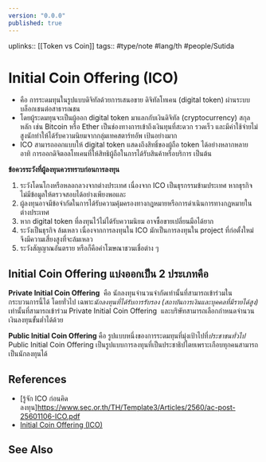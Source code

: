 ```yaml
---
version: "0.0.0"
published: true
---
```

uplinks:: [[Token vs Coin]]
tags:: #type/note #lang/th #people/Sutida

# Initial Coin Offering (ICO)
- คือ การระดมทุนในรูปแบบดิจิทัลด้วยการเสนอขาย ดิจิทัลโทเคน (digital token) ผ่านระบบบล็อกเชนต่อสาธารณชน 
- โดยผู้ระดมทุนจะเป็นผู้ออก digital token มาแลกกับเงินดิจิทัล (cryptocurrency) สกุลหลัก เช่น Bitcoin หรือ Ether เป็นช่องทางการเข้าถึงเงินทุนที่สะดวก รวดเร็ว และมีค่าใช้จ่ายไม่สูงนักทำให้ได้รับความนิยมจากกลุ่มเทคสตาร์ทอัพ เป้นอย่างมาก
- ICO สามารถออกแบบให้ digital token แสดงถึงสิทธิ์ของผู้ถือ token ได้อย่างหลากหลาย อาทิ การออกดิจิตอลโทเคนที่ให้สิทธิผู้ถือในการได้รับสินค้าหรือบริการ เป็นต้น

**ข้อควรระวังที่ผู้ลงทุนควรทราบก่อนการลงทุน**
1. ระวังโดนโกงหรือหลอกลวงจากต่างประเทศ เนื่องจาก ICO เป็นธุรกรรมข้ามประเทศ หากธุรกิจไม่มีข้อมูลให้ตรวจสอบได้อย่างเพียงพอและ
2. ผู้ลงทุนอาจมีข้อจำกัดในการได้รับความคุ้มครองทางกฎหมายหรือการดำเนินการทางกฎหมายใน ต่างประเทศ
3. หาก digital token ที่ลงทุนไว้ไม่ได้รับความนิยม อาจซื้อขายเปลี่ยนมือได้ยาก
4. ระวังเป็นธุรกิจ ล้มเหลว เนื่องจากการลงทุนใน ICO มักเป็นการลงทุนใน project ที่ก่อตั้งใหม่ จึงมีความเสี่ยงสูงที่จะล้มเหลว
5. ระวังสัญญาณอันตราย หรือก็คือคำโฆษณาชวนเชื่อต่าง ๆ


## Initial Coin Offering แบ่งออกเป็น 2 ประเภทคือ 
**Private Initial Coin Offering**  คือ นักลงทุนจำนวนจำกัดเท่านั้นที่สามารถเข้าร่วมในกระบวนการนี้ได้ โดยทั่วไป เฉพาะ*นักลงทุนที่ได้รับการรับรอง (สถาบันการเงินและบุคคลที่มีรายได้สูง)* เท่านั้นที่สามารถเข้าร่วม Private Initial Coin Offering  และบริษัทสามารถเลือกกำหนดจำนวนเงินลงทุนขั้นต่ำได้ด้วย

**Public Initial Coin Offering** คือ รูปแบบหนึ่งของการระดมทุนที่มุ่งเป้าไปที่*ประชาชนทั่วไป* Public Initial Coin Offering เป็นรูปแบบการลงทุนที่เป็นประชาธิปไตยเพราะเกือบทุกคนสามารถเป็นนักลงทุนได้

## References
- [รู้จัก ICO ก่อนคิดลงทุน]https://www.sec.or.th/TH/Template3/Articles/2560/ac-post-25601106-ICO.pdf
- [Initial Coin Offering (ICO)](https://zipmex.com/th/glossary/ico/)

## See Also
